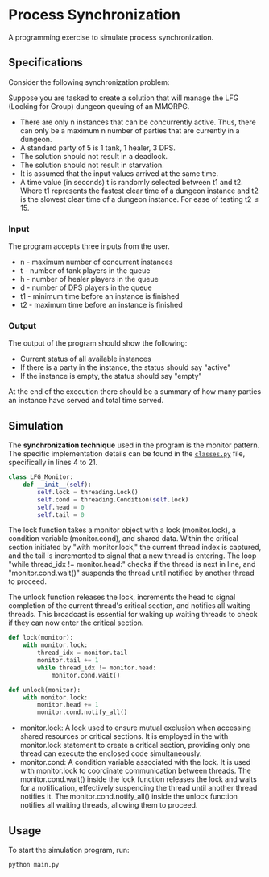 # Process Synchronization

A programming exercise to simulate process synchronization.

## Specifications

Consider the following synchronization problem:

Suppose you are tasked to create a solution that will manage the LFG (Looking for Group) dungeon queuing of an MMORPG.

- There are only n instances that can be concurrently active. Thus, there can only be a maximum n number of parties that are currently in a dungeon.
- A standard party of 5 is 1 tank, 1 healer, 3 DPS.
- The solution should not result in a deadlock.
- The solution should not result in starvation.
- It is assumed that the input values arrived at the same time.
- A time value (in seconds) t is randomly selected between $\text{t1}$ and $\text{t2}$. Where $\text{t1}$ represents the fastest clear time of a dungeon instance and $\text{t2}$ is the slowest clear time of a dungeon instance. For ease of testing $\text{t2} \leq 15$.

### Input

The program accepts three inputs from the user.

- n - maximum number of concurrent instances
- t - number of tank players in the queue
- h - number of healer players in the queue
- d - number of DPS players in the queue
- t1 - minimum time before an instance is finished
- t2 - maximum time before an instance is finished

### Output

The output of the program should show the following:

  - Current status of all available instances
  - If there is a party in the instance, the status should say "active"
  - If the instance is empty, the status should say "empty"

At the end of the execution there should be a summary of how many parties an instance have served and total time served.

## Simulation

The **synchronization technique** used in the program is the monitor pattern. The specific implementation details can be found in the [`classes.py`](./classes.py) file, specifically in lines 4 to 21.

```python
class LFG_Monitor:
    def __init__(self):
        self.lock = threading.Lock()
        self.cond = threading.Condition(self.lock)
        self.head = 0
        self.tail = 0
```

The lock function takes a monitor object with a lock (monitor.lock), a condition variable (monitor.cond), and shared data. Within the critical section initiated by "with monitor.lock," the current thread index is captured, and the tail is incremented to signal that a new thread is entering. The loop "while thread_idx != monitor.head:" checks if the thread is next in line, and "monitor.cond.wait()" suspends the thread until notified by another thread to proceed.


The unlock function releases the lock, increments the head to signal completion of the current thread's critical section, and notifies all waiting threads. This broadcast is essential for waking up waiting threads to check if they can now enter the critical section.
```python
def lock(monitor):
    with monitor.lock:
        thread_idx = monitor.tail
        monitor.tail += 1
        while thread_idx != monitor.head:
            monitor.cond.wait()

def unlock(monitor):
    with monitor.lock:
        monitor.head += 1
        monitor.cond.notify_all()
```
  - monitor.lock: A lock used to ensure mutual exclusion when accessing shared resources or critical sections. It is employed in the with monitor.lock statement to create a critical section, providing only one thread can execute the enclosed code simultaneously.
  - monitor.cond: A condition variable associated with the lock. It is used with monitor.lock to coordinate communication between threads. The monitor.cond.wait() inside the lock function releases the lock and waits for a notification, effectively suspending the thread until another thread notifies it. The monitor.cond.notify_all() inside the unlock function notifies all waiting threads, allowing them to proceed.

## Usage
To start the simulation program, run:
```bash
python main.py
```